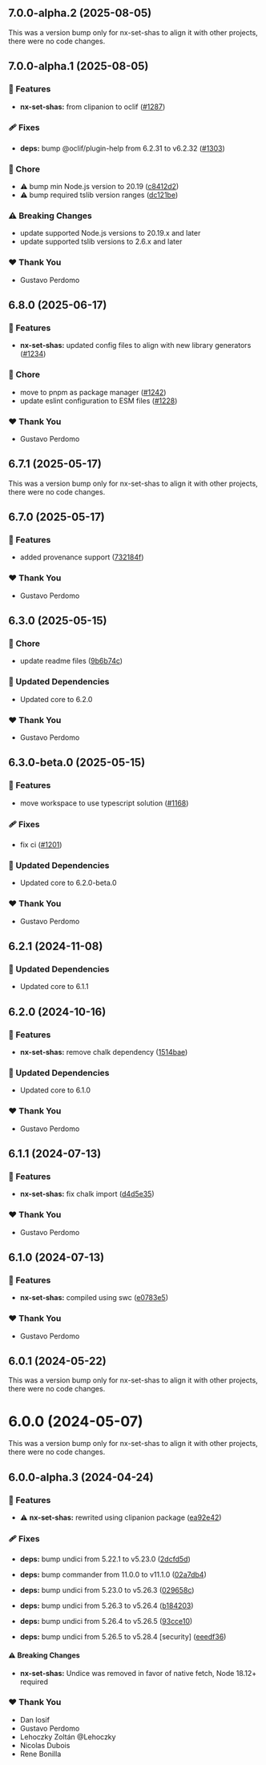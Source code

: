 ## 7.0.0-alpha.2 (2025-08-05)

This was a version bump only for nx-set-shas to align it with other projects, there were no code changes.

## 7.0.0-alpha.1 (2025-08-05)

### 🚀 Features

- **nx-set-shas:** from clipanion to oclif ([#1287](https://github.com/gperdomor/nx-tools/pull/1287))

### 🩹 Fixes

- **deps:** bump @oclif/plugin-help from 6.2.31 to v6.2.32 ([#1303](https://github.com/gperdomor/nx-tools/pull/1303))

### 🏡 Chore

- ⚠️ bump min Node.js version to 20.19 ([c8412d2](https://github.com/gperdomor/nx-tools/commit/c8412d2))
- ⚠️ bump required tslib version ranges ([dc121be](https://github.com/gperdomor/nx-tools/commit/dc121be))

### ⚠️ Breaking Changes

- update supported Node.js versions to 20.19.x and later
- update supported tslib versions to 2.6.x and later

### ❤️ Thank You

- Gustavo Perdomo

## 6.8.0 (2025-06-17)

### 🚀 Features

- **nx-set-shas:** updated config files to align with new library generators ([#1234](https://github.com/gperdomor/nx-tools/pull/1234))

### 🏡 Chore

- move to pnpm as package manager ([#1242](https://github.com/gperdomor/nx-tools/pull/1242))
- update eslint configuration to ESM files ([#1228](https://github.com/gperdomor/nx-tools/pull/1228))

### ❤️ Thank You

- Gustavo Perdomo

## 6.7.1 (2025-05-17)

This was a version bump only for nx-set-shas to align it with other projects, there were no code changes.

## 6.7.0 (2025-05-17)

### 🚀 Features

- added provenance support ([732184f](https://github.com/gperdomor/nx-tools/commit/732184f))

### ❤️ Thank You

- Gustavo Perdomo

## 6.3.0 (2025-05-15)

### 🏡 Chore

- update readme files ([9b6b74c](https://github.com/gperdomor/nx-tools/commit/9b6b74c))

### 🧱 Updated Dependencies

- Updated core to 6.2.0

### ❤️ Thank You

- Gustavo Perdomo

## 6.3.0-beta.0 (2025-05-15)

### 🚀 Features

- move workspace to use typescript solution ([#1168](https://github.com/gperdomor/nx-tools/pull/1168))

### 🩹 Fixes

- fix ci ([#1201](https://github.com/gperdomor/nx-tools/pull/1201))

### 🧱 Updated Dependencies

- Updated core to 6.2.0-beta.0

### ❤️ Thank You

- Gustavo Perdomo

## 6.2.1 (2024-11-08)

### 🧱 Updated Dependencies

- Updated core to 6.1.1

## 6.2.0 (2024-10-16)

### 🚀 Features

- **nx-set-shas:** remove chalk dependency ([1514bae](https://github.com/gperdomor/nx-tools/commit/1514bae))

### 🧱 Updated Dependencies

- Updated core to 6.1.0

### ❤️ Thank You

- Gustavo Perdomo

## 6.1.1 (2024-07-13)

### 🚀 Features

- **nx-set-shas:** fix chalk import ([d4d5e35](https://github.com/gperdomor/nx-tools/commit/d4d5e35))

### ❤️ Thank You

- Gustavo Perdomo

## 6.1.0 (2024-07-13)

### 🚀 Features

- **nx-set-shas:** compiled using swc ([e0783e5](https://github.com/gperdomor/nx-tools/commit/e0783e5))

### ❤️ Thank You

- Gustavo Perdomo

## 6.0.1 (2024-05-22)

This was a version bump only for nx-set-shas to align it with other projects, there were no code changes.

# 6.0.0 (2024-05-07)

This was a version bump only for nx-set-shas to align it with other projects, there were no code changes.

## 6.0.0-alpha.3 (2024-04-24)

### 🚀 Features

- ⚠️ **nx-set-shas:** rewrited using clipanion package ([ea92e42](https://github.com/gperdomor/nx-tools/commit/ea92e42))

### 🩹 Fixes

- **deps:** bump undici from 5.22.1 to v5.23.0 ([2dcfd5d](https://github.com/gperdomor/nx-tools/commit/2dcfd5d))

- **deps:** bump commander from 11.0.0 to v11.1.0 ([02a7db4](https://github.com/gperdomor/nx-tools/commit/02a7db4))

- **deps:** bump undici from 5.23.0 to v5.26.3 ([029658c](https://github.com/gperdomor/nx-tools/commit/029658c))

- **deps:** bump undici from 5.26.3 to v5.26.4 ([b184203](https://github.com/gperdomor/nx-tools/commit/b184203))

- **deps:** bump undici from 5.26.4 to v5.26.5 ([93cce10](https://github.com/gperdomor/nx-tools/commit/93cce10))

- **deps:** bump undici from 5.26.5 to v5.28.4 [security] ([eeedf36](https://github.com/gperdomor/nx-tools/commit/eeedf36))

#### ⚠️ Breaking Changes

- **nx-set-shas:** Undice was removed in favor of native fetch, Node 18.12+ required

### ❤️ Thank You

- Dan Iosif
- Gustavo Perdomo
- Lehoczky Zoltán @Lehoczky
- Nicolas Dubois
- Rene Bonilla
